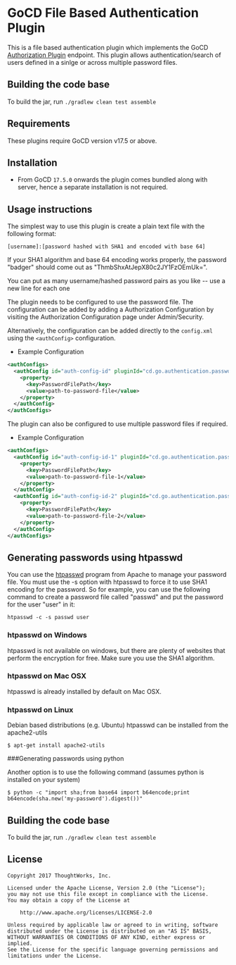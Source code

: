 # GoCD File Based Authentication Plugin
This is a file based authentication plugin which implements the GoCD [Authorization Plugin](https://plugin-api.gocd.io/current/authorization/) endpoint. This plugin allows authentication/search of users defined in a sinlge or across multiple password files.

## Building the code base
To build the jar, run `./gradlew clean test assemble`

## Requirements
These plugins require GoCD version v17.5 or above.

## Installation
- From GoCD ```17.5.0``` onwards the plugin comes bundled along with server, hence a separate installation is not required.

## Usage instructions
The simplest way to use this plugin is create a plain text file with the following format:

    [username]:[password hashed with SHA1 and encoded with base 64]
    
If your SHA1 algorithm and base 64 encoding works properly, the password "badger" should come out as "ThmbShxAtJepX80c2JY1FzOEmUk=".

You can put as many username/hashed password pairs as you like -- use a new line for each one

The plugin needs to be configured to use the password file. The configuration can be added by adding a Authorization Configuration
by visiting the Authorization Configuration page under Admin/Security.

Alternatively, the configuration can be added directly to the `config.xml` using the `<authConfig>` configuration.

* Example Configuration
```xml
<authConfigs>
  <authConfig id="auth-config-id" pluginId="cd.go.authentication.passwordfile">
    <property>
      <key>PasswordFilePath</key>
      <value>path-to-password-file</value>
    </property>
  </authConfig>
</authConfigs>
```

The plugin can also be configured to use multiple password files if required.
* Example Configuration
```xml
<authConfigs>
  <authConfig id="auth-config-id-1" pluginId="cd.go.authentication.passwordfile">
    <property>
      <key>PasswordFilePath</key>
      <value>path-to-password-file-1</value>
    </property>
  </authConfig>
  <authConfig id="auth-config-id-2" pluginId="cd.go.authentication.passwordfile">
    <property>
      <key>PasswordFilePath</key>
      <value>path-to-password-file-2</value>
    </property>
  </authConfig>
</authConfigs>
```

## Generating passwords using htpasswd
You can use the [htpasswd](http://httpd.apache.org/docs/2.0/programs/htpasswd.html) program from Apache to manage your password file. You must use the -s option with htpasswd to force it to use SHA1 encoding for the password. So for example, you can use the following command to create a password file called "passwd" and put the password for the user "user" in it:

```htpasswd -c -s passwd user```

### htpasswd on Windows

htpasswd is not available on windows, but there are plenty of websites that perform the encryption for free. Make sure you use the SHA1 algorithm.

### htpasswd on Mac OSX

htpasswd is already installed by default on Mac OSX.

### htpasswd on Linux

Debian based distributions (e.g. Ubuntu) htpasswd can be installed from the apache2-utils

```$ apt-get install apache2-utils```

###Generating passwords using python

Another option is to use the following command (assumes python is installed on your system)

```$ python -c "import sha;from base64 import b64encode;print b64encode(sha.new('my-password').digest())"```

## Building the code base

To build the jar, run `./gradlew clean test assemble`

## License

```plain
Copyright 2017 ThoughtWorks, Inc.

Licensed under the Apache License, Version 2.0 (the "License");
you may not use this file except in compliance with the License.
You may obtain a copy of the License at

    http://www.apache.org/licenses/LICENSE-2.0

Unless required by applicable law or agreed to in writing, software
distributed under the License is distributed on an "AS IS" BASIS,
WITHOUT WARRANTIES OR CONDITIONS OF ANY KIND, either express or implied.
See the License for the specific language governing permissions and
limitations under the License.
```
